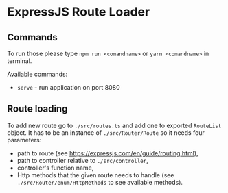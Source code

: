 # ExpressJS Route Loader

## Commands

To run those please type `npm run <comandname>` or `yarn <comandname>` in terminal.

Available commands:

- `serve` - run application on port 8080

## Route loading

To add new route go to `./src/routes.ts` and add one to exported `RouteList` object.
It has to be an instance of `./src/Router/Route` so it needs four parameters:

- path to route (see <https://expressjs.com/en/guide/routing.html>),
- path to controller relative to `./src/controller`,
- controller's function name,
- Http methods that the given route needs to handle (see `./src/Router/enum/HttpMethods` to see available methods).
